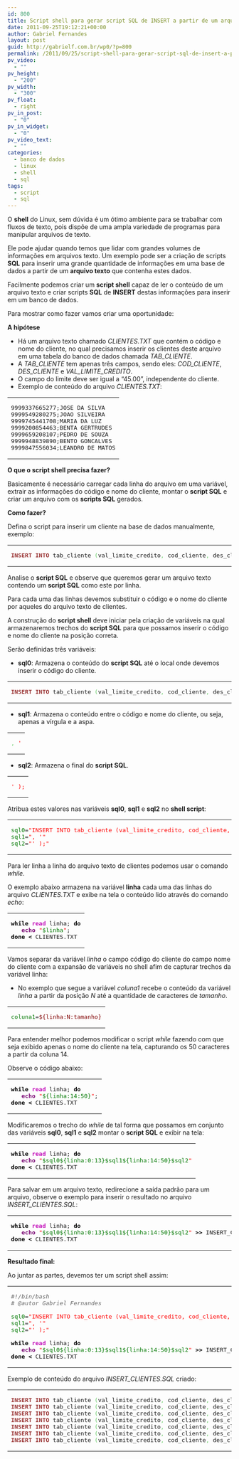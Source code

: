 ```yaml
---
id: 800
title: Script shell para gerar script SQL de INSERT a partir de um arquivo texto
date: 2011-09-25T19:12:21+00:00
author: Gabriel Fernandes
layout: post
guid: http://gabrielf.com.br/wp0/?p=800
permalink: /2011/09/25/script-shell-para-gerar-script-sql-de-insert-a-partir-de-um-arquivo-texto/
pv_video:
  - ""
pv_height:
  - "200"
pv_width:
  - "300"
pv_float:
  - right
pv_in_post:
  - "0"
pv_in_widget:
  - "0"
pv_video_text:
  - ""
categories:
  - banco de dados
  - linux
  - shell
  - sql
tags:
  - script
  - sql
---
```

O **shell** do Linux, sem dúvida é um ótimo ambiente para se trabalhar com fluxos de texto, pois dispõe de uma ampla variedade de programas para manipular arquivos de texto.

Ele pode ajudar quando temos que lidar com grandes volumes de informações em arquivos texto. Um exemplo pode ser a criação de scripts **SQL** para inserir uma grande quantidade de informações em uma base de dados a partir de um **arquivo texto** que contenha estes dados.

Facilmente podemos criar um **script shell** capaz de ler o conteúdo de um arquivo texto e criar scripts **SQL** de **INSERT** destas informações para inserir em um banco de dados.
  
<!--more [CONTINUAR LENDO]-->

Para mostrar como fazer vamos criar uma oportunidade: 

**A hipótese**

  * Há um arquivo texto chamado _CLIENTES.TXT_ que contém o código e nome do cliente, no qual precisamos inserir os clientes deste arquivo em uma tabela do banco de dados chamada _TAB_CLIENTE_. 
  * A _TAB_CLIENTE_ tem apenas três campos, sendo eles: _COD_CLIENTE_, _DES_CLIENTE_ e _VAL\_LIMITE\_CREDITO_. 
  * O campo do limite deve ser igual a &#8220;45.00&#8221;, independente do cliente.</blockquote> 
  * Exemplo de conteúdo do arquivo _CLIENTES.TXT_: 
<div class="wp_codebox">
  <table>
    <tr id="p800131">
      <td class="code" id="p800code131">
        <pre class="csv" style="font-family:monospace;">9999337665277;JOSE DA SILVA
9999549280275;JOAO SILVEIRA
9999745441708;MARIA DA LUZ
9999200854463;BENTA GERTRUDES
9999659208107;PEDRO DE SOUZA
9999948839890;BENTO GONCALVES
9999847556034;LEANDRO DE MATOS</pre>
      </td>
    </tr>
  </table>
</div>

**O que o script shell precisa fazer?**

Basicamente é necessário carregar cada linha do arquivo em uma variável, extrair as informações do código e nome do cliente, montar o **script SQL** e criar um arquivo com os **scripts SQL** gerados.

**Como fazer?**

Defina o script para inserir um cliente na base de dados manualmente, exemplo:</p> 

<div class="wp_codebox">
  <table>
    <tr id="p800132">
      <td class="code" id="p800code132">
        <pre class="sql" style="font-family:monospace;"><span style="color: #993333; font-weight: bold;">INSERT</span> <span style="color: #993333; font-weight: bold;">INTO</span> tab_cliente <span style="color: #66cc66;">&#40;</span>val_limite_credito<span style="color: #66cc66;">,</span> cod_cliente<span style="color: #66cc66;">,</span> des_cliente<span style="color: #66cc66;">&#41;</span> <span style="color: #993333; font-weight: bold;">VALUES</span> <span style="color: #66cc66;">&#40;</span><span style="color: #cc66cc;">45.00</span><span style="color: #66cc66;">,</span> <span style="color: #cc66cc;">9999337665277</span><span style="color: #66cc66;">,</span> <span style="color: #ff0000;">'JOSE DA SILVA'</span> <span style="color: #66cc66;">&#41;</span>;</pre>
      </td>
    </tr>
  </table>
</div>

Analise o **script SQL** e observe que queremos gerar um arquivo texto contendo um **script SQL** como este por linha.
  
Para cada uma das linhas devemos substituir o código e o nome do cliente por aqueles do arquivo texto de clientes. 

A construção do **script shell** deve iniciar pela criação de variáveis na qual armazenaremos trechos do **script SQL** para que possamos inserir o código e nome do cliente na posição correta. 

Serão definidas três variáveis:

  * **sql0**: Armazena o conteúdo do **script SQL** até o local onde devemos inserir o código do cliente.
<div class="wp_codebox">
  <table>
    <tr id="p800133">
      <td class="code" id="p800code133">
        <pre class="sql" style="font-family:monospace;"><span style="color: #993333; font-weight: bold;">INSERT</span> <span style="color: #993333; font-weight: bold;">INTO</span> tab_cliente <span style="color: #66cc66;">&#40;</span>val_limite_credito<span style="color: #66cc66;">,</span> cod_cliente<span style="color: #66cc66;">,</span> des_cliente<span style="color: #66cc66;">&#41;</span> <span style="color: #993333; font-weight: bold;">VALUES</span> <span style="color: #66cc66;">&#40;</span><span style="color: #cc66cc;">45.00</span><span style="color: #66cc66;">,</span></pre>
      </td>
    </tr>
  </table>
</div>

  * **sql1**: Armazena o conteúdo entre o código e nome do cliente, ou seja, apenas a vírgula e a aspa.
<div class="wp_codebox">
  <table>
    <tr id="p800134">
      <td class="code" id="p800code134">
        <pre class="sql" style="font-family:monospace;"><span style="color: #66cc66;">,</span> <span style="color: #ff0000;">'</span></pre>
      </td>
    </tr>
  </table>
</div>

  * **sql2**: Armazena o final do **script SQL**.
<div class="wp_codebox">
  <table>
    <tr id="p800135">
      <td class="code" id="p800code135">
        <pre class="sql" style="font-family:monospace;"><span style="color: #ff0000;">' );</span></pre>
      </td>
    </tr>
  </table>
</div>

Atribua estes valores nas variáveis **sql0**, **sql1** e **sql2** no **shell script**:

<div class="wp_codebox">
  <table>
    <tr id="p800136">
      <td class="code" id="p800code136">
        <pre class="bash" style="font-family:monospace;"><span style="color: #007800;">sql0</span>=<span style="color: #ff0000;">"INSERT INTO tab_cliente (val_limite_credito, cod_cliente, des_cliente) VALUES (45.00, "</span>
<span style="color: #007800;">sql1</span>=<span style="color: #ff0000;">", '"</span>
<span style="color: #007800;">sql2</span>=<span style="color: #ff0000;">"' );"</span></pre>
      </td>
    </tr>
  </table>
</div>

Para ler linha a linha do arquivo texto de clientes podemos usar o comando _while_.
  
O exemplo abaixo armazena na variável **linha** cada uma das linhas do arquivo _CLIENTES.TXT_ e exibe na tela o conteúdo lido através do comando _echo_:

<div class="wp_codebox">
  <table>
    <tr id="p800137">
      <td class="code" id="p800code137">
        <pre class="bash" style="font-family:monospace;"><span style="color: #000000; font-weight: bold;">while</span> <span style="color: #c20cb9; font-weight: bold;">read</span> linha; <span style="color: #000000; font-weight: bold;">do</span>
   <span style="color: #7a0874; font-weight: bold;">echo</span> <span style="color: #ff0000;">"<span style="color: #007800;">$linha</span>"</span>;
<span style="color: #000000; font-weight: bold;">done</span> <span style="color: #000000; font-weight: bold;">&lt;</span> CLIENTES.TXT</pre>
      </td>
    </tr>
  </table>
</div>

Vamos separar da variável _linha_ o campo código do cliente do campo nome do cliente com a expansão de variáveis no shell afim de capturar trechos da variável linha:

  * No exemplo que segue a variável _coluna1_ recebe o conteúdo da variável _linha_ a partir da posição _N_ até a quantidade de caracteres de _tamanho_.
<div class="wp_codebox">
  <table>
    <tr id="p800138">
      <td class="code" id="p800code138">
        <pre class="bash" style="font-family:monospace;"><span style="color: #007800;">coluna1</span>=<span style="color: #800000;">${linha:N:tamanho}</span></pre>
      </td>
    </tr>
  </table>
</div>

Para entender melhor podemos modificar o script _while_ fazendo com que seja exibido apenas o nome do cliente na tela, capturando os 50 caracteres a partir da coluna 14. 

Observe o código abaixo:

<div class="wp_codebox">
  <table>
    <tr id="p800139">
      <td class="code" id="p800code139">
        <pre class="bash" style="font-family:monospace;"><span style="color: #000000; font-weight: bold;">while</span> <span style="color: #c20cb9; font-weight: bold;">read</span> linha; <span style="color: #000000; font-weight: bold;">do</span>
   <span style="color: #7a0874; font-weight: bold;">echo</span> <span style="color: #ff0000;">"<span style="color: #007800;">${linha:14:50}</span>"</span>;
<span style="color: #000000; font-weight: bold;">done</span> <span style="color: #000000; font-weight: bold;">&lt;</span> CLIENTES.TXT</pre>
      </td>
    </tr>
  </table>
</div>

Modificaremos o trecho do _while_ de tal forma que possamos em conjunto das variáveis **sql0**, **sql1** e **sql2** montar o **script SQL** e exibir na tela:

<div class="wp_codebox">
  <table>
    <tr id="p800140">
      <td class="code" id="p800code140">
        <pre class="bash" style="font-family:monospace;"><span style="color: #000000; font-weight: bold;">while</span> <span style="color: #c20cb9; font-weight: bold;">read</span> linha; <span style="color: #000000; font-weight: bold;">do</span>
   <span style="color: #7a0874; font-weight: bold;">echo</span> <span style="color: #ff0000;">"<span style="color: #007800;">$sql0</span><span style="color: #007800;">${linha:0:13}</span><span style="color: #007800;">$sql1</span><span style="color: #007800;">${linha:14:50}</span><span style="color: #007800;">$sql2</span>"</span>
<span style="color: #000000; font-weight: bold;">done</span> <span style="color: #000000; font-weight: bold;">&lt;</span> CLIENTES.TXT</pre>
      </td>
    </tr>
  </table>
</div>

Para salvar em um arquivo texto, redirecione a saída padrão para um arquivo, observe o exemplo para inserir o resultado no arquivo _INSERT_CLIENTES.SQL_:

<div class="wp_codebox">
  <table>
    <tr id="p800141">
      <td class="code" id="p800code141">
        <pre class="bash" style="font-family:monospace;"><span style="color: #000000; font-weight: bold;">while</span> <span style="color: #c20cb9; font-weight: bold;">read</span> linha; <span style="color: #000000; font-weight: bold;">do</span>
   <span style="color: #7a0874; font-weight: bold;">echo</span> <span style="color: #ff0000;">"<span style="color: #007800;">$sql0</span><span style="color: #007800;">${linha:0:13}</span><span style="color: #007800;">$sql1</span><span style="color: #007800;">${linha:14:50}</span><span style="color: #007800;">$sql2</span>"</span> <span style="color: #000000; font-weight: bold;">&gt;&gt;</span> INSERT_CLIENTES.SQL;
<span style="color: #000000; font-weight: bold;">done</span> <span style="color: #000000; font-weight: bold;">&lt;</span> CLIENTES.TXT</pre>
      </td>
    </tr>
  </table>
</div>

**Resultado final:**

Ao juntar as partes, devemos ter um script shell assim:</p> 

<div class="wp_codebox">
  <table>
    <tr id="p800142">
      <td class="code" id="p800code142">
        <pre class="bash" style="font-family:monospace;"><span style="color: #666666; font-style: italic;">#!/bin/bash</span>
<span style="color: #666666; font-style: italic;"># @autor Gabriel Fernandes </span>
&nbsp;
<span style="color: #007800;">sql0</span>=<span style="color: #ff0000;">"INSERT INTO tab_cliente (val_limite_credito, cod_cliente, des_cliente) VALUES (45.00, "</span>
<span style="color: #007800;">sql1</span>=<span style="color: #ff0000;">", '"</span>
<span style="color: #007800;">sql2</span>=<span style="color: #ff0000;">"' );"</span>
&nbsp;
<span style="color: #000000; font-weight: bold;">while</span> <span style="color: #c20cb9; font-weight: bold;">read</span> linha; <span style="color: #000000; font-weight: bold;">do</span>
   <span style="color: #7a0874; font-weight: bold;">echo</span> <span style="color: #ff0000;">"<span style="color: #007800;">$sql0</span><span style="color: #007800;">${linha:0:13}</span><span style="color: #007800;">$sql1</span><span style="color: #007800;">${linha:14:50}</span><span style="color: #007800;">$sql2</span>"</span> <span style="color: #000000; font-weight: bold;">&gt;&gt;</span> INSERT_CLIENTES.SQL;
<span style="color: #000000; font-weight: bold;">done</span> <span style="color: #000000; font-weight: bold;">&lt;</span> CLIENTES.TXT</pre>
      </td>
    </tr>
  </table>
</div>

Exemplo de conteúdo do arquivo _INSERT_CLIENTES.SQL_ criado:

<div class="wp_codebox">
  <table>
    <tr id="p800143">
      <td class="code" id="p800code143">
        <pre class="sql" style="font-family:monospace;"><span style="color: #993333; font-weight: bold;">INSERT</span> <span style="color: #993333; font-weight: bold;">INTO</span> tab_cliente <span style="color: #66cc66;">&#40;</span>val_limite_credito<span style="color: #66cc66;">,</span> cod_cliente<span style="color: #66cc66;">,</span> des_cliente<span style="color: #66cc66;">&#41;</span> <span style="color: #993333; font-weight: bold;">VALUES</span> <span style="color: #66cc66;">&#40;</span><span style="color: #cc66cc;">45.00</span><span style="color: #66cc66;">,</span> <span style="color: #cc66cc;">9999337665277</span><span style="color: #66cc66;">,</span> <span style="color: #ff0000;">'JOSE DA SILVA'</span> <span style="color: #66cc66;">&#41;</span>;
<span style="color: #993333; font-weight: bold;">INSERT</span> <span style="color: #993333; font-weight: bold;">INTO</span> tab_cliente <span style="color: #66cc66;">&#40;</span>val_limite_credito<span style="color: #66cc66;">,</span> cod_cliente<span style="color: #66cc66;">,</span> des_cliente<span style="color: #66cc66;">&#41;</span> <span style="color: #993333; font-weight: bold;">VALUES</span> <span style="color: #66cc66;">&#40;</span><span style="color: #cc66cc;">45.00</span><span style="color: #66cc66;">,</span> <span style="color: #cc66cc;">9999549280275</span><span style="color: #66cc66;">,</span> <span style="color: #ff0000;">'JOAO SILVEIRA'</span> <span style="color: #66cc66;">&#41;</span>;
<span style="color: #993333; font-weight: bold;">INSERT</span> <span style="color: #993333; font-weight: bold;">INTO</span> tab_cliente <span style="color: #66cc66;">&#40;</span>val_limite_credito<span style="color: #66cc66;">,</span> cod_cliente<span style="color: #66cc66;">,</span> des_cliente<span style="color: #66cc66;">&#41;</span> <span style="color: #993333; font-weight: bold;">VALUES</span> <span style="color: #66cc66;">&#40;</span><span style="color: #cc66cc;">45.00</span><span style="color: #66cc66;">,</span> <span style="color: #cc66cc;">9999745441708</span><span style="color: #66cc66;">,</span> <span style="color: #ff0000;">'MARIA DA LUZ'</span> <span style="color: #66cc66;">&#41;</span>;
<span style="color: #993333; font-weight: bold;">INSERT</span> <span style="color: #993333; font-weight: bold;">INTO</span> tab_cliente <span style="color: #66cc66;">&#40;</span>val_limite_credito<span style="color: #66cc66;">,</span> cod_cliente<span style="color: #66cc66;">,</span> des_cliente<span style="color: #66cc66;">&#41;</span> <span style="color: #993333; font-weight: bold;">VALUES</span> <span style="color: #66cc66;">&#40;</span><span style="color: #cc66cc;">45.00</span><span style="color: #66cc66;">,</span> <span style="color: #cc66cc;">9999200854463</span><span style="color: #66cc66;">,</span> <span style="color: #ff0000;">'BENTA GERTRUDES'</span> <span style="color: #66cc66;">&#41;</span>;
<span style="color: #993333; font-weight: bold;">INSERT</span> <span style="color: #993333; font-weight: bold;">INTO</span> tab_cliente <span style="color: #66cc66;">&#40;</span>val_limite_credito<span style="color: #66cc66;">,</span> cod_cliente<span style="color: #66cc66;">,</span> des_cliente<span style="color: #66cc66;">&#41;</span> <span style="color: #993333; font-weight: bold;">VALUES</span> <span style="color: #66cc66;">&#40;</span><span style="color: #cc66cc;">45.00</span><span style="color: #66cc66;">,</span> <span style="color: #cc66cc;">9999659208107</span><span style="color: #66cc66;">,</span> <span style="color: #ff0000;">'PEDRO DE SOUZA'</span> <span style="color: #66cc66;">&#41;</span>;
<span style="color: #993333; font-weight: bold;">INSERT</span> <span style="color: #993333; font-weight: bold;">INTO</span> tab_cliente <span style="color: #66cc66;">&#40;</span>val_limite_credito<span style="color: #66cc66;">,</span> cod_cliente<span style="color: #66cc66;">,</span> des_cliente<span style="color: #66cc66;">&#41;</span> <span style="color: #993333; font-weight: bold;">VALUES</span> <span style="color: #66cc66;">&#40;</span><span style="color: #cc66cc;">45.00</span><span style="color: #66cc66;">,</span> <span style="color: #cc66cc;">9999948839890</span><span style="color: #66cc66;">,</span> <span style="color: #ff0000;">'BENTO GONCALVES'</span> <span style="color: #66cc66;">&#41;</span>;
<span style="color: #993333; font-weight: bold;">INSERT</span> <span style="color: #993333; font-weight: bold;">INTO</span> tab_cliente <span style="color: #66cc66;">&#40;</span>val_limite_credito<span style="color: #66cc66;">,</span> cod_cliente<span style="color: #66cc66;">,</span> des_cliente<span style="color: #66cc66;">&#41;</span> <span style="color: #993333; font-weight: bold;">VALUES</span> <span style="color: #66cc66;">&#40;</span><span style="color: #cc66cc;">45.00</span><span style="color: #66cc66;">,</span> <span style="color: #cc66cc;">9999847556034</span><span style="color: #66cc66;">,</span> <span style="color: #ff0000;">'LEANDRO DE MATOS'</span> <span style="color: #66cc66;">&#41;</span>;</pre>
      </td>
    </tr>
  </table>
</div>